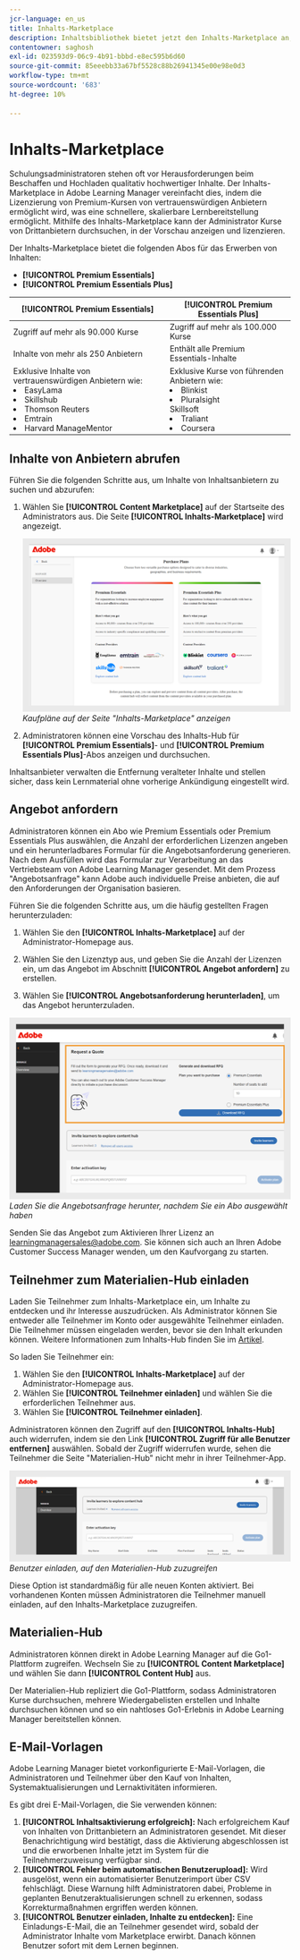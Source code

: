 ```yaml
---
jcr-language: en_us
title: Inhalts-Marketplace
description: Inhaltsbibliothek bietet jetzt den Inhalts-Marketplace an, auf dem Sie Schulungen durchsuchen und erwerben können. Lernen Sie mehr als 70.000 Kurse kennen, die eine Vielzahl von Themen abdecken und in mehreren Formaten verfügbar sind. Wählen Sie aus kuratierten Wiedergabelisten, die eine Vielzahl von Rollen abdecken sowie Ihre Lern- und Weiterbildungsanforderungen erfüllen.
contentowner: saghosh
exl-id: 023593d9-06c9-4b91-bbbd-e8ec595b6d60
source-git-commit: 85eeebb33a67bf5528c88b26941345e00e98e0d3
workflow-type: tm+mt
source-wordcount: '683'
ht-degree: 10%

---
```


# Inhalts-Marketplace

Schulungsadministratoren stehen oft vor Herausforderungen beim Beschaffen und Hochladen qualitativ hochwertiger Inhalte. Der Inhalts-Marketplace in Adobe Learning Manager vereinfacht dies, indem die Lizenzierung von Premium-Kursen von vertrauenswürdigen Anbietern ermöglicht wird, was eine schnellere, skalierbare Lernbereitstellung ermöglicht. Mithilfe des Inhalts-Marketplace kann der Administrator Kurse von Drittanbietern durchsuchen, in der Vorschau anzeigen und lizenzieren.

Der Inhalts-Marketplace bietet die folgenden Abos für das Erwerben von Inhalten:

* **[!UICONTROL Premium Essentials]**
* **[!UICONTROL Premium Essentials Plus]**

| **[!UICONTROL Premium Essentials]** | **[!UICONTROL Premium Essentials Plus]** |
|---|---|
| Zugriff auf mehr als 90.000 Kurse | Zugriff auf mehr als 100.000 Kurse |
| Inhalte von mehr als 250 Anbietern | Enthält alle Premium Essentials-Inhalte |
| Exklusive Inhalte von vertrauenswürdigen Anbietern wie:<li>EasyLama</li><li>Skillshub</li><li>Thomson Reuters</li><li>Emtrain</li><li>Harvard ManageMentor</li> | Exklusive Kurse von führenden Anbietern wie: <li>Blinkist</li><li>Pluralsight</li>Skillsoft</li><li>Traliant</li><li>Coursera</li> |

<!--**[!UICONTROL Premium Essentials]**:
A cost-effective solution designed to enhance employee engagement. 

* Access to over 90,000 courses
* Content from more than 250 providers
* Focus on compliance and skill improvement
* Exclusive content from trusted providers such as:
   * EasyLlama
   * Skillshub
   * Thomson Reuters
   * Emtrain
   * Harvard ManageMentor

**[!UICONTROL Premium Essentials Plus]**:

* Access to more than 100,000 courses
* Includes all Premium Essentials content
* Exclusive courses from top providers like:
   * Blinkist
   * Pluralsight
   * Skillsoft
   * Traliant
   * Coursera

Select the plan that best meets your organization's learning goals and budget.-->

## Inhalte von Anbietern abrufen

Führen Sie die folgenden Schritte aus, um Inhalte von Inhaltsanbietern zu suchen und abzurufen:

1. Wählen Sie **[!UICONTROL Content Marketplace]** auf der Startseite des Administrators aus. Die Seite **[!UICONTROL Inhalts-Marketplace]** wird angezeigt.

   ![](assets/purchase-plans.png)
   _Kaufpläne auf der Seite &quot;Inhalts-Marketplace&quot; anzeigen_

2. Administratoren können eine Vorschau des Inhalts-Hub für **[!UICONTROL Premium Essentials]**- und **[!UICONTROL Premium Essentials Plus]**-Abos anzeigen und durchsuchen.

Inhaltsanbieter verwalten die Entfernung veralteter Inhalte und stellen sicher, dass kein Lernmaterial ohne vorherige Ankündigung eingestellt wird.

<!--Learning Manager now offers Content Marketplace for you to explore and purchase trainings. Explore 70,000+ courses that cover a wide range of topics, available in multiple formats. Choose from curated playlists that cater to a vast variety of roles and meet your learning and upskilling needs.

In the Administrator app, there is a new option **[!UICONTROL Content Marketplace]**, which you'll find on the left panel.

Users can purchase from curated playlists covering various topics or purchase the entire catalog. 

On the page, you can see two tiles, Enterprise Training and Creative Cloud Training. The first tile launches the marketplace, using which you can acquire courses for your learners. The latter launches the content catalog.

The Enterprise Training page in the Administrator app enables you to invite users and download the Express Interest report, and also purchase the entire catalog or curated playlist.-->

## Angebot anfordern

Administratoren können ein Abo wie Premium Essentials oder Premium Essentials Plus auswählen, die Anzahl der erforderlichen Lizenzen angeben und ein herunterladbares Formular für die Angebotsanforderung generieren. Nach dem Ausfüllen wird das Formular zur Verarbeitung an das Vertriebsteam von Adobe Learning Manager gesendet. Mit dem Prozess &quot;Angebotsanfrage&quot; kann Adobe auch individuelle Preise anbieten, die auf den Anforderungen der Organisation basieren.

Führen Sie die folgenden Schritte aus, um die häufig gestellten Fragen herunterzuladen:

1. Wählen Sie den **[!UICONTROL Inhalts-Marketplace]** auf der Administrator-Homepage aus.

2. Wählen Sie den Lizenztyp aus, und geben Sie die Anzahl der Lizenzen ein, um das Angebot im Abschnitt **[!UICONTROL Angebot anfordern]** zu erstellen.

3. Wählen Sie **[!UICONTROL Angebotsanforderung herunterladen]**, um das Angebot herunterzuladen.

![](assets/purchase-plans-go1.png)
_Laden Sie die Angebotsanfrage herunter, nachdem Sie ein Abo ausgewählt haben_

Senden Sie das Angebot zum Aktivieren Ihrer Lizenz an [learningmanagersales@adobe.com](mailto:learningmanagersales@adobe.com). Sie können sich auch an Ihren Adobe Customer Success Manager wenden, um den Kaufvorgang zu starten.

## Teilnehmer zum Materialien-Hub einladen

Laden Sie Teilnehmer zum Inhalts-Marketplace ein, um Inhalte zu entdecken und ihr Interesse auszudrücken. Als Administrator können Sie entweder alle Teilnehmer im Konto oder ausgewählte Teilnehmer einladen. Die Teilnehmer müssen eingeladen werden, bevor sie den Inhalt erkunden können. Weitere Informationen zum Inhalts-Hub finden Sie im [Artikel](/help/migrated/administrators/feature-summary/content-marketplace.md#content-hub).

So laden Sie Teilnehmer ein:

1. Wählen Sie den **[!UICONTROL Inhalts-Marketplace]** auf der Administrator-Homepage aus.
2. Wählen Sie **[!UICONTROL Teilnehmer einladen]** und wählen Sie die erforderlichen Teilnehmer aus.
3. Wählen Sie **[!UICONTROL Teilnehmer einladen]**.

Administratoren können den Zugriff auf den **[!UICONTROL Inhalts-Hub]** auch widerrufen, indem sie den Link **[!UICONTROL Zugriff für alle Benutzer entfernen]** auswählen. Sobald der Zugriff widerrufen wurde, sehen die Teilnehmer die Seite &quot;Materialien-Hub&quot; nicht mehr in ihrer Teilnehmer-App.

![](assets/invite-users.png)
_Benutzer einladen, auf den Materialien-Hub zuzugreifen_

Diese Option ist standardmäßig für alle neuen Konten aktiviert. Bei vorhandenen Konten müssen Administratoren die Teilnehmer manuell einladen, auf den Inhalts-Marketplace zuzugreifen.

<!--## Purchase

You get unlimited access to the entire library of courses. Click the **[!UICONTROL Purchase]** button to download a Purchase Request form.

![](assets/purchase-request.png)

*Enter the number of seats to purchase*

Specify the number of seats for which you want to purchase the courses for. Download the purchase request form and then send the form to the sales team of Learning Manager.

The team will then validate the information and then generate a key, which will be provided to you. This is the activation key using which you'll grant access to your users to the content offering.

After the key is generated by the CSAM team, the Administrator can use the key to import the courses, and migrate the courses into the existing catalog or the new catalog.

During migration of courses, the status displays as **[!UICONTROL Importing Courses]**. Once the migration completes, the Administrator gets a notification that migration is complete and successful.

The **[!UICONTROL Licenses]** section then displays all the licenses that are acquired for the account.

The Administrator can see the links of the purchased catalogs in the Catalog Overview page.

Once the courses are added to the catalog, the Administrator can then grant access to the trainings to various user or user groups.

![](assets/licenses.png)

*Grant access to training to users and user groups*-->

<!--## Express interest report

When a learner clicks Express interest to Catalog in the Learner app, the interest is recorded in an Express interest report. The Administrator can download the report. The report (csv) contains the following fields:

* Name of the catalog
* Number of users expressing interest
* Email of the user expressing interest-->

## Materialien-Hub

Administratoren können direkt in Adobe Learning Manager auf die Go1-Plattform zugreifen. Wechseln Sie zu **[!UICONTROL Content Marketplace]** und wählen Sie dann **[!UICONTROL Content Hub]** aus.

Der Materialien-Hub repliziert die Go1-Plattform, sodass Administratoren Kurse durchsuchen, mehrere Wiedergabelisten erstellen und Inhalte durchsuchen können und so ein nahtloses Go1-Erlebnis in Adobe Learning Manager bereitstellen können.

## E-Mail-Vorlagen

Adobe Learning Manager bietet vorkonfigurierte E-Mail-Vorlagen, die Administratoren und Teilnehmer über den Kauf von Inhalten, Systemaktualisierungen und Lernaktivitäten informieren.

Es gibt drei E-Mail-Vorlagen, die Sie verwenden können:

1. **[!UICONTROL Inhaltsaktivierung erfolgreich]:** Nach erfolgreichem Kauf von Inhalten von Drittanbietern an Administratoren gesendet. Mit dieser Benachrichtigung wird bestätigt, dass die Aktivierung abgeschlossen ist und die erworbenen Inhalte jetzt im System für die Teilnehmerzuweisung verfügbar sind.
2. **[!UICONTROL Fehler beim automatischen Benutzerupload]:** Wird ausgelöst, wenn ein automatisierter Benutzerimport über CSV fehlschlägt. Diese Warnung hilft Administratoren dabei, Probleme in geplanten Benutzeraktualisierungen schnell zu erkennen, sodass Korrekturmaßnahmen ergriffen werden können.
3. **[!UICONTROL Benutzer einladen, Inhalte zu entdecken]:** Eine Einladungs-E-Mail, die an Teilnehmer gesendet wird, sobald der Administrator Inhalte vom Marketplace erwirbt. Danach können Benutzer sofort mit dem Lernen beginnen.

<!--Purchased courses cannot be added in recurring certificates.
Purchased courses cannot be shared to peer accounts.
Purchased courses can be consumed by all users who get access to it. Configure the catalog visibility to restrict the visibility of purchased courses to limited users.
Purchased courses cannot be consumed once the activation key expires. Please purchase/activate another key to allow consumption.-->

<!--## Content Hub in Content Marketplace

Content Hub allows Administrators and Subject Matter Experts (SMEs) to shortlist required playlists from learner app. Once shortlisted, Admins can download the Purchase Request Form and share it with the Adobe Sales agent.

An Admin can invite SMEs to shortlist the playlist which they are interested in. 

![](assets/content-hub.png)

*Launch Content Hub from the marketplace*

Content Hub is available in Learner role for all Administrators. Administrators allow SMEs to shortlist the playlist which they are interested in purchasing.

The Content Hub page is visible to Administrators in their learner role all the time as it allows them to shortlist playlists easily. To help you in shortlisting the right playlist, Admins can make this page accessible to limited Subject matter experts in their account. Just visit the Enterprise Training page on Admin side and take steps to provide access.  

![](assets/content-hub-resources.png)

*View resources in the Content hub*

Learning Manager also enables Administrators to download a shortlisted playlist and share it with Adobe Sales team. Before downloading the shortlist, visit the Content Hub and shortlist a playlist by adding a playlist to your library. 

Then as Administrator, click **[!UICONTROL Content Marketplace]** > **[!UICONTROL Enterprise Training]** > **[!UICONTROL Purchase section]** > **[!UICONTROL Curated Playlists]**. Click the **[!UICONTROL Purchase]** button to download the Purchase request form which contains the details of your shortlisted playlist.

![](assets/download-purchase-request.png)

*Download the Purchase Request form*

The courses and Playlist which you see in the Content Hub are the same as what you see in the Content Marketplace. Content Hub simply provides an ability for Administrators and limited SMEs to shortlist playlist easily for purchase.-->
